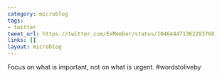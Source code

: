 ```yaml
---
category: microblog
tags:
- twitter
tweet_url: https://twitter.com/ExMember/status/104644471362293760
links: []
layout: microblog
---
```

Focus on what is important, not on what is urgent. #wordstoliveby
